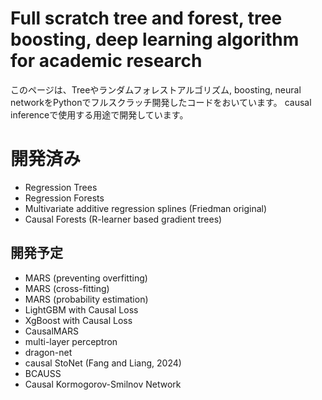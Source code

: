 # Full scratch tree and forest, tree boosting, deep learning algorithm for academic research

このページは、Treeやランダムフォレストアルゴリズム, boosting, neural networkをPythonでフルスクラッチ開発したコードをおいています。
causal inferenceで使用する用途で開発しています。

# 開発済み
- Regression Trees
- Regression Forests
- Multivariate additive regression splines (Friedman original)
- Causal Forests (R-learner based gradient trees)

## 開発予定
- MARS (preventing overfitting)
- MARS (cross-fitting)
- MARS (probability estimation)
- LightGBM with Causal Loss
- XgBoost with Causal Loss
- CausalMARS
- multi-layer perceptron
- dragon-net
- causal StoNet (Fang and Liang, 2024)
- BCAUSS
- Causal Kormogorov-Smilnov Network
